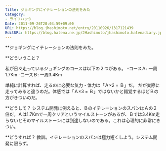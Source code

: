 ```yaml
---
Title: ジョギングにイテレーションの法則をみた
Category:
- ライフハック
Date: 2011-09-26T20:03:59+09:00
URL: https://blog.jhashimoto.net/entry/20110926/1317121439
EditURL: https://blog.hatena.ne.jp/JHashimoto/jhashimoto.hatenadiary.jp/atom/entry/12921228815717257260
---
```



**ジョギングにイテレーションの法則をみた。

**どういうこと？

私が日々走っているジョギングのコースは以下の２つがある。
-コースＡ: 一周1.7Km
-コースＢ: 一周3.4Km

単純に計算すれば、走るのに必要な気力・体力は「Ａ×2 = Ｂ」だ。
だが実際に走ってみると違うのだ。体感では「Ａ×3 = Ｂ」ではないかと錯覚するほどＢの方がきついのだ。

**どうして？
システム開発に例えると、ＢのイテレーションのスパンはＡの２倍だ。Ａは1.7Kmで一周クリアというマイルストーンがあるが、Ｂでは3.4Km走らないとそのマイルストーンには到達しないのである。これは心理的に非常にきつい。

**どうすれば？
教訓。イテレーションのスパンは極力短くしよう。システム開発に限らず。
